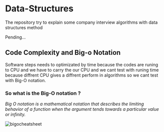 # Data-Structures
The repository try to explain some company interview algorithms with data structures method

Pending...

## Code Complexity and Big-o Notation 

Software steps needs to optimizated by time because the codes are runing to CPU and we have to carry the our CPU and we cant test with runing time because diffrent CPU gives a diffrent perform in algorithms so we cant test with Big-O notation. 

### So what is the Big-O notation ? 

*Big O notation is a mathematical notation that describes the limiting behavior of a function when the argument tends towards a particular value or infinity.*

![bigocheatsheet](https://user-images.githubusercontent.com/51100947/137815818-93d0a68d-0245-4877-824f-fa70abd3c0f1.jpg)
